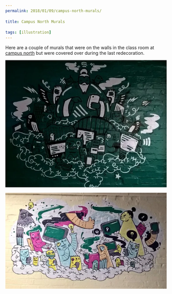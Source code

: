 ```yaml
---
permalink: 2018/01/09/campus-north-murals/

title: Campus North Murals

tags: [illustration]
---
```


Here are a couple of murals that were on the walls in the class room at <a href="http://campusnorth.co.uk/">campus north</a>
but were covered over during the last redecoration.

![first](/img/posts/campus-north-murals/campus-north-mural-1.webp)

![second](/img/posts/campus-north-murals/campus-north-mural-2.webp)
